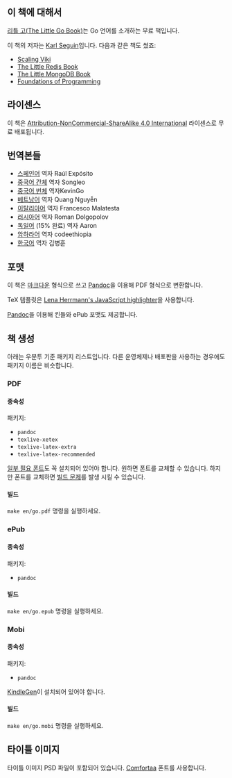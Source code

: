 ## 이 책에 대해서 ##
[리틀 고(The Little Go Book)](http://openmymind.net/The-Little-Go-Book/)는 Go 언어를 소개하는 무료 책입니다.

이 책의 저자는 [Karl Seguin](http://openmymind.net)입니다. 다음과 같은 책도 썼죠:

* [Scaling Viki](http://openmymind.net/scaling-viki/)
* [The Little Redis Book](http://openmymind.net/2012/1/23/The-Little-Redis-Book/)
* [The Little MongoDB Book](http://openmymind.net/2011/3/28/The-Little-MongoDB-Book/)
* [Foundations of Programming](http://openmymind.net/FoundationsOfProgramming.pdf)

## 라이센스 ##
이 책은 [Attribution-NonCommercial-ShareAlike 4.0 International](<http://creativecommons.org/licenses/by-nc-sa/4.0/>) 라이센스로 무료 배포됩니다.


## 번역본들 ##

* [스페인어](https://github.com/raulexposito/the-little-go-book/tree/master/es) 역자 Raúl Expósito
* [중국어 간체](https://github.com/songleo/the-little-go-book_ZH_CN) 역자 Songleo
* [중국어 번체](https://github.com/kevingo/the-little-go-book) 역자KevinGo
* [베트남어](https://github.com/quangnh89/the-little-go-book/blob/master/vi/readme.md) 역자 Quang Nguyễn
* [이탈리아어](https://github.com/francescomalatesta/the-little-go-book-ita) 역자 Francesco Malatesta
* [러시아어](https://github.com/sefus/the-little-go-book/blob/master/ru/go.md) 역자 Roman Dolgopolov
* [독일어](https://github.com/Aaronmacaron/the-little-go-book-de/blob/master/de/go.md) (15% 완료) 역자 Aaron
* [암하라어](https://github.com/codeethiopia/the-little-go-book-amharic) 역자 codeethiopia
* [한국어](https://github.com/shoebillk/the-little-go-book-ko) 역자 김병훈

## 포맷 ##
이 책은 [마크다운](http://daringfireball.net/projects/markdown/) 형식으로 쓰고 [Pandoc](http://johnmacfarlane.net/pandoc/)을 이용해 PDF 형식으로 변환합니다.

TeX 템플릿은 [Lena Herrmann's JavaScript highlighter](http://lenaherrmann.net/2010/05/20/javascript-syntax-highlighting-in-the-latex-listings-package)을 사용합니다.

[Pandoc](http://johnmacfarlane.net/pandoc/)을 이용해 킨들와 ePub 포맷도 제공합니다.

## 책 생성 ##
아래는 우분투 기준 패키지 리스트입니다. 다른 운영체제나 배포판을 사용하는 경우에도 패키지 이름은 비슷합니다.

### PDF

#### 종속성

패키지:

* `pandoc`
* `texlive-xetex`
* `texlive-latex-extra`
* `texlive-latex-recommended`

[일부 필요 폰트](https://github.com/karlseguin/the-little-redis-book/blob/master/common/pdf-template.tex#L11)도 꼭 설치되어 있어야 합니다.
원하면 폰트를 교체할 수 있습니다. 하지만 폰트를 교체하면 [빌드 문제](https://github.com/karlseguin/the-little-redis-book/issues/26)를 발생 시킬 수 있습니다.

#### 빌드

`make en/go.pdf` 명령을 실행하세요.

### ePub

#### 종속성

패키지:

* `pandoc`

#### 빌드

`make en/go.epub` 명령을 실행하세요.

### Mobi

#### 종속성

패키지:

* `pandoc`

[KindleGen](http://www.amazon.com/gp/feature.html?ie=UTF8&docId=1000765211)이 설치되어 있어야 합니다.

#### 빌드

`make en/go.mobi` 명령을 실행하세요.

## 타이틀 이미지 ##
타이틀 이미지 PSD 파일이 포함되어 있습니다. [Comfortaa](http://www.dafont.com/comfortaa.font) 폰트를 사용합니다.
